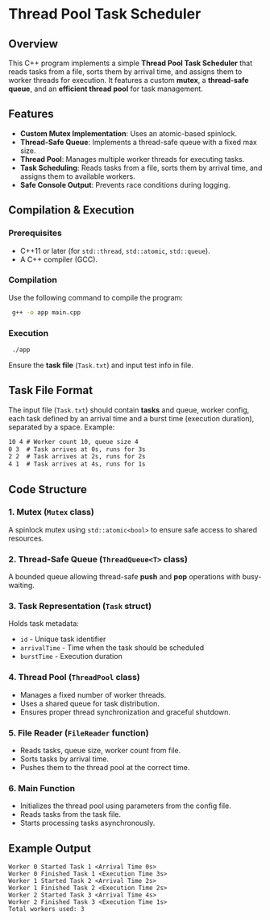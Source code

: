 # Thread Pool Task Scheduler

## Overview
This C++ program implements a simple **Thread Pool Task Scheduler** that reads tasks from a file, sorts them by arrival time, and assigns them to worker threads for execution. It features a custom **mutex**, a **thread-safe queue**, and an **efficient thread pool** for task management.

## Features
- **Custom Mutex Implementation**: Uses an atomic-based spinlock.
- **Thread-Safe Queue**: Implements a thread-safe queue with a fixed max size.
- **Thread Pool**: Manages multiple worker threads for executing tasks.
- **Task Scheduling**: Reads tasks from a file, sorts them by arrival time, and assigns them to available workers.
- **Safe Console Output**: Prevents race conditions during logging.

## Compilation & Execution
### Prerequisites
- C++11 or later (for `std::thread`, `std::atomic`, `std::queue`).
- A C++ compiler (GCC).

### Compilation
Use the following command to compile the program:
```sh
 g++ -o app main.cpp
```

### Execution
```sh
 ./app
```
Ensure the **task file** (`Task.txt`) and input test info in file.

## Task File Format
The input file (`Task.txt`) should contain **tasks** and queue, worker config, each task defined by an arrival time and a burst time (execution duration), separated by a space. Example:
```txt
10 4 # Worker count 10, queue size 4
0 3  # Task arrives at 0s, runs for 3s
2 2  # Task arrives at 2s, runs for 2s
4 1  # Task arrives at 4s, runs for 1s
```

## Code Structure
### 1. **Mutex** (`Mutex` class)
A spinlock mutex using `std::atomic<bool>` to ensure safe access to shared resources.

### 2. **Thread-Safe Queue** (`ThreadQueue<T>` class)
A bounded queue allowing thread-safe **push** and **pop** operations with busy-waiting.

### 3. **Task Representation** (`Task` struct)
Holds task metadata:
- `id` - Unique task identifier
- `arrivalTime` - Time when the task should be scheduled
- `burstTime` - Execution duration

### 4. **Thread Pool** (`ThreadPool` class)
- Manages a fixed number of worker threads.
- Uses a shared queue for task distribution.
- Ensures proper thread synchronization and graceful shutdown.

### 5. **File Reader** (`FileReader` function)
- Reads tasks, queue size, worker count from file.
- Sorts tasks by arrival time.
- Pushes them to the thread pool at the correct time.

### 6. **Main Function**
- Initializes the thread pool using parameters from the config file.
- Reads tasks from the task file.
- Starts processing tasks asynchronously.

## Example Output
```
Worker 0 Started Task 1 <Arrival Time 0s>
Worker 0 Finished Task 1 <Execution Time 3s>
Worker 1 Started Task 2 <Arrival Time 2s>
Worker 1 Finished Task 2 <Execution Time 2s>
Worker 2 Started Task 3 <Arrival Time 4s>
Worker 2 Finished Task 3 <Execution Time 1s>
Total workers used: 3
```